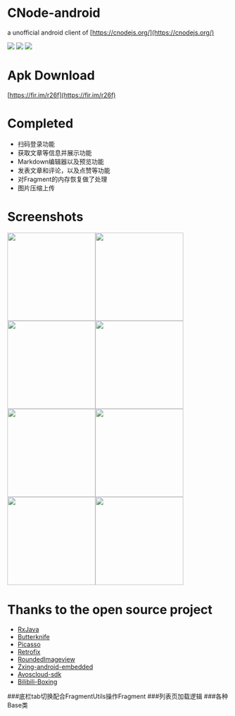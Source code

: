 # CNode-android
a unofficial android client of [https://cnodejs.org/](https://cnodejs.org/)

[![](https://img.shields.io/badge/android%20client-CNode-brightgreen.svg)](https://github.com/shellljx/Cnode-android)
[![](https://img.shields.io/github/issues/shellljx/CNode-android.svg)](https://github.com/shellljx/CNode-android/issues)
![](https://img.shields.io/circleci/project/github/RedSparr0w/node-csgo-parser.svg)

# Apk Download

[https://fir.im/r26f](https://fir.im/r26f)

# Completed 

* 扫码登录功能
* 获取文章等信息并展示功能
* Markdown编辑器以及预览功能
* 发表文章和评论，以及点赞等功能
* 对Fragment的内存恢复做了处理
* 图片压缩上传

# Screenshots
<img src="./art/01.jpg" width="200px"/><img src="./art/02.jpg" width="200px"/><img src="./art/03.jpg" width="200px"/><img src="./art/04.jpg" width="200px"/><img src="./art/05.jpg" width="200px"/><img src="./art/06.jpg" width="200px"/><img src="./art/07.jpg" width="200px"/><img src="./art/08.jpg" width="200px"/>

# Thanks to the open source project
* [RxJava](https://github.com/ReactiveX/RxJava)
* [Butterknife](https://github.com/JakeWharton/butterknife)
* [Picasso](https://github.com/square/picasso)
* [Retrofix](https://github.com/square/retrofit)
* [RoundedImageview](https://github.com/vinc3m1/RoundedImageView)
* [Zxing-android-embedded](https://github.com/journeyapps/zxing-android-embedded)
* [Avoscloud-sdk](https://github.com/leancloud/leancloud-sdk)
* [Bilibili-Boxing](https://github.com/Bilibili/boxing)


###底栏tab切换配合FragmentUtils操作Fragment
###列表页加载逻辑
###各种Base类
